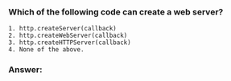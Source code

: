 ### Which of the following code can create a web server?
```
1. http.createServer(callback)
2. http.createWebServer(callback)
3. http.createHTTPServer(callback)
4. None of the above.
```

### Answer: